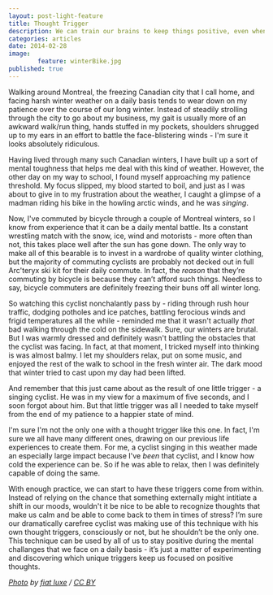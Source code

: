 ```yaml
---
layout: post-light-feature
title: Thought Trigger
description: We can train our brains to keep things positive, even when we're pushed to our limits. 
categories: articles
date: 2014-02-28
image: 
        feature: winterBike.jpg
published: true
---
```

Walking around Montreal, the freezing Canadian city that I call home, and facing harsh winter weather on a daily basis tends to wear down on my patience over the course of our long winter. Instead of steadily strolling through the city to go about my business, my gait is usually more of an awkward walk/run thing, hands stuffed in my pockets, shoulders shrugged up to my ears in an effort to battle the face-blistering winds - I'm sure it looks absolutely ridiculous. 

Having lived through many such Canadian winters, I have built up a sort of mental toughness that helps me deal with this kind of weather. However, the other day on my way to school, I found myself approaching my patience threshold. My focus slipped, my blood started to boil, and just as I was about to give in to my frustration about the weather, I caught a glimpse of a madman riding his bike in the howling arctic winds, and he was _singing_. 

Now, I've commuted by bicycle through a couple of Montreal winters, so I know from experience that it can be a daily mental battle. Its a constant wrestling match with the snow, ice, wind and motorists - more often than not, this takes place well after the sun has gone down. The only way to make all of this bearable is to invest in a wardrobe of quality winter clothing, but the majority of commuting cyclists are probably not decked out in full Arc'teryx ski kit for their daily commute. In fact, the *reason* that they’re commuting by bicycle is because they can’t afford such things. Needless to say, bicycle commuters are definitely freezing their buns off all winter long. 

So watching this cyclist nonchalantly pass by - riding through rush hour traffic, dodging potholes and ice patches, battling ferocious winds and frigid temperatures all the while - reminded me that it wasn't actually *that* bad walking through the cold on the sidewalk. Sure, our winters are brutal. But I was warmly dressed and definitely wasn't battling the obstacles that the cyclist was facing. In fact, at that moment, I tricked myself into thinking is was almost balmy. I let my shoulders relax, put on some music, and enjoyed the rest of the walk to school in the fresh winter air. The dark mood that winter tried to cast upon my day had been lifted. 

And remember that this just came about as the result of one little trigger - a singing cyclist. He was in my view for a maximum of five seconds, and I soon forgot about him. But that little trigger was all I needed to take myself from the end of my patience to a happier state of mind. 

I'm sure I'm not the only one with a thought trigger like this one. In fact, I'm sure we all have many different ones, drawing on our previous life experiences to create them. For me, a cyclist singing in this weather made an especially large impact because I've *been* that cyclist, and I know how cold the experience can be. So if he was able to relax, then I was definitely capable of doing the same. 

With enough practice, we can start to have these triggers come from within. Instead of relying on the chance that something externally might intitiate a shift in our moods, wouldn't it be nice to be able to recognize thoughts that make us calm and be able to come back to them in times of stress? I’m sure our dramatically carefree cyclist was making use of this technique with his own thought triggers, consciously or not, but he shouldn’t be the only one. This technique can be used by all of us to stay positive during the mental challanges that we face on a daily basis - it’s just a matter of experimenting and discovering which unique triggers keep us focused on positive thoughts. 

*[Photo](http://www.flickr.com/photos/fiatluxe/98749087/sizes/o/in/photostream/) by [fiat luxe](http://www.flickr.com/photos/fiatluxe/) / [CC BY](http://creativecommons.org/licenses/by-nd/2.0/)*

